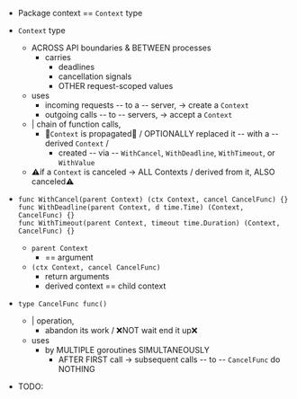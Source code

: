 * Package context == `Context` type

* `Context` type
  * ACROSS API boundaries & BETWEEN processes
    * carries
      * deadlines
      * cancellation signals
      * OTHER request-scoped values 
  * uses
    * incoming requests -- to a -- server, -> create a `Context`
    * outgoing calls -- to -- servers, -> accept a `Context`
  * | chain of function calls,
    * 👀`Context` is propagated👀 / OPTIONALLY replaced it -- with a -- derived `Context` /
      * created -- via -- `WithCancel`, `WithDeadline`, `WithTimeout`, or `WithValue`
  * ⚠️if a `Context` is canceled -> ALL Contexts / derived from it, ALSO canceled⚠️

* 
  ```
  func WithCancel(parent Context) (ctx Context, cancel CancelFunc) {}
  func WithDeadline(parent Context, d time.Time) (Context, CancelFunc) {}
  func WithTimeout(parent Context, timeout time.Duration) (Context, CancelFunc) {}
  ```
  * `parent Context`
    * == argument
  * `(ctx Context, cancel CancelFunc)`
    * return arguments
    * derived context == child context

* `type CancelFunc func()`
  * | operation,
    * abandon its work / ❌NOT wait end it up❌
  * uses
    * by MULTIPLE goroutines SIMULTANEOUSLY
      * AFTER FIRST call -> subsequent calls -- to -- `CancelFunc` do NOTHING

* TODO: